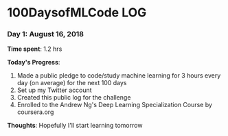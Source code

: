 # 100DaysofMLCode LOG

### Day 1: August 16, 2018 

**Time spent**: 1.2 hrs  

**Today's Progress**: 

1. Made a public pledge to code/study machine learning for 3 hours every day (on average) for the next 100 days
2. Set up my Twitter account
3. Created this public log for the challenge 
4. Enrolled to the Andrew Ng's Deep Learning Specialization Course by coursera.org

**Thoughts**:
Hopefully I'll start learning tomorrow




